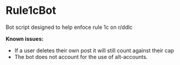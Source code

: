 # Rule1cBot
Bot script designed to help enfoce rule 1c on r/ddlc

**Known issues:**
* If a user deletes their own post it will  still count against their cap
* The bot does not account for the use of alt-accounts.
